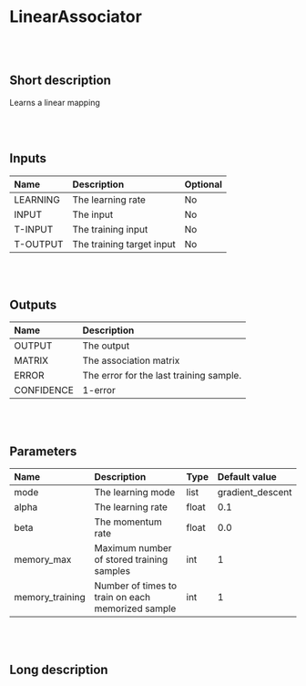 # LinearAssociator


<br><br>
## Short description

Learns a linear mapping

<br><br>

## Inputs

|Name|Description|Optional|
|:----|:-----------|:-------|
|LEARNING|The learning rate|No|
|INPUT|The input|No|
|T-INPUT|The training input|No|
|T-OUTPUT|The training target input|No|

<br><br>

## Outputs

|Name|Description|
|:----|:-----------|
|OUTPUT|The output|
|MATRIX|The association matrix|
|ERROR|The error for the last training sample.|
|CONFIDENCE|1-error|

<br><br>

## Parameters

|Name|Description|Type|Default value|
|:----|:-----------|:----|:-------------|
|mode|The learning mode|list|gradient_descent|
|alpha|The learning rate|float|0.1|
|beta|The momentum rate|float|0.0|
|memory_max|Maximum number of stored training samples|int|1|
|memory_training|Number of times to train on each memorized sample|int|1|

<br><br>
## Long description
